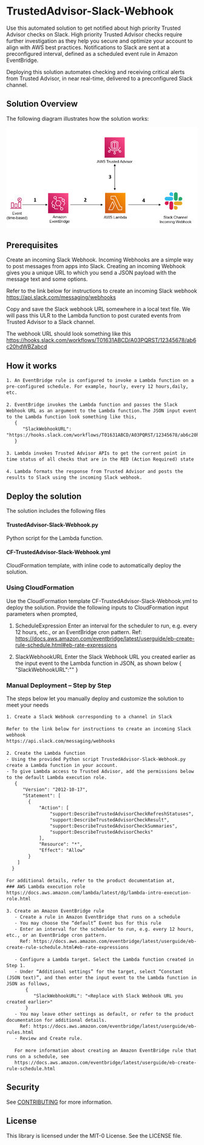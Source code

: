 # TrustedAdvisor-Slack-Webhook

Use this automated solution to get notified about high priority Trusted Advisor checks on Slack. High priority Trusted Advisor checks require further investigation as they help you secure and optimize your account to align with AWS best practices. Notifications to Slack are sent at a preconfigured interval, defined as a scheduled event rule in Amazon EventBridge. 

Deploying this solution automates checking and receiving critical alerts from Trusted Advisor, in near real-time, delivered to a preconfigured Slack channel.


## Solution Overview
The following diagram illustrates how the solution works:

![image](./TA-Slack-Arch.PNG)

## Prerequisites
Create an incoming Slack Webhook. Incoming Webhooks are a simple way to post messages from apps into Slack. Creating an incoming Webhook gives you a unique URL to which you send a JSON payload with the message text and some options. 

Refer to the link below for instructions to create an incoming Slack webhook 
https://api.slack.com/messaging/webhooks

Copy and save the Slack webhook URL somewhere in a local text file. We will pass this ULR to the Lambda function to post curated events from Trusted Advisor to a Slack channel. 

The webhook URL should look something like this
https://hooks.slack.com/workflows/T01631ABCD/A03PQRST/12345678/ab6c20hdWBZabcd

## How it works
    1. An EventBridge rule is configured to invoke a Lambda function on a pre-configured schedule. For example, hourly, every 12 hours,daily, etc.

    2. EventBridge invokes the Lambda function and passes the Slack Webhook URL as an argument to the Lambda function.The JSON input event to the Lambda function look something like this,              
       {
          "SlackWebhookURL": "https://hooks.slack.com/workflows/T01631ABCD/A03PQRST/12345678/ab6c20hdWBZabcd"
       }

    3. Lambda invokes Trusted Advisor APIs to get the current point in time status of all checks that are in the RED (Action Required) state

    4. Lambda formats the response from Trusted Advisor and posts the results to Slack using the incoming Slack webhook.

## Deploy the solution

The solution includes the following files

#### TrustedAdvisor-Slack-Webhook.py
Python script for the Lambda function. 

#### CF-TrustedAdvisor-Slack-Webhook.yml
CloudFormation template, with inline code to automatically deploy the solution.   


### Using CloudFormation

Use the CloudFormation template CF-TrustedAdvisor-Slack-Webhook.yml to deploy the solution.  Provide the following inputs to CloudFormation input parameters when prompted,

1. ScheduleExpression 
Enter an interval for the scheduler to run, e.g. every 12 hours, etc., or an EventBridge cron pattern. Ref: https://docs.aws.amazon.com/eventbridge/latest/userguide/eb-create-rule-schedule.html#eb-rate-expressions


2. SlackWebhookURL
Enter the Slack Webhook URL you created earlier as the input event to the Lambda function in JSON, as shown below
{
  "SlackWebhookURL":"<Replace with Slack Webhook URL you created earlier>"
}

### Manual Deployment – Step by Step

The steps below let you manually deploy and customize the solution to meet your needs

    1. Create a Slack Webhook corresponding to a channel in Slack

    Refer to the link below for instructions to create an incoming Slack webhook 
    https://api.slack.com/messaging/webhooks

    2. Create the Lambda function 
    - Using the provided Python script TrustedAdvisor-Slack-Webhook.py create a Lambda function in your account. 
    - To give Lambda access to Trusted Advisor, add the permissions below to the default Lambda execution role.
       {
          "Version": "2012-10-17",
          "Statement": [
            {
                "Action": [
                    "support:DescribeTrustedAdvisorCheckRefreshStatuses",
                    "support:DescribeTrustedAdvisorCheckResult",
                    "support:DescribeTrustedAdvisorCheckSummaries",
                    "support:DescribeTrustedAdvisorChecks"
                ],
                "Resource": "*",
                "Effect": "Allow"
            }
        ]
      }

    For additional details, refer to the product documentation at,
    ### AWS Lambda execution role
    https://docs.aws.amazon.com/lambda/latest/dg/lambda-intro-execution-role.html

    3. Create an Amazon EventBridge rule
       - Create a rule in Amazon EventBridge that runs on a schedule
       - You may choose the “default” Event bus for this rule
       - Enter an interval for the scheduler to run, e.g. every 12 hours, etc., or an EventBridge cron pattern. 
         Ref: https://docs.aws.amazon.com/eventbridge/latest/userguide/eb-create-rule-schedule.html#eb-rate-expressions

       - Configure a Lambda target. Select the Lambda function created in Step 1. 
       - Under “Additional settings” for the target, select “Constant (JSON text)”, and then enter the input event to the Lambda function in JSON as follows,
           {
              "SlackWebhookURL": "<Replace with Slack Webhook URL you created earlier>"
           }
       - You may leave other settings as default, or refer to the product documentation for additional details. 
         Ref: https://docs.aws.amazon.com/eventbridge/latest/userguide/eb-rules.html
       - Review and Create rule. 

       For more information about creating an Amazon EventBridge rule that runs on a schedule, see
       https://docs.aws.amazon.com/eventbridge/latest/userguide/eb-create-rule-schedule.html

## Security

See [CONTRIBUTING](CONTRIBUTING.md#security-issue-notifications) for more information.

## License

This library is licensed under the MIT-0 License. See the LICENSE file.

